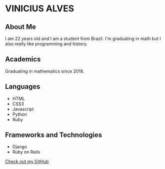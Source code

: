
# VINICIUS ALVES

## About Me

I am 22 years old and I am a student from Brazil. I'm graduating in math but I also really like programming and history.

## Academics

Graduating in mathematics since 2018.

## Languages

- HTML
- CSS3
- Javascript
- Python
- Ruby

## Frameworks and Technologies

- Django
- Ruby on Rails

[Check out my GitHub](https://github.com/4lvesvinicius)

